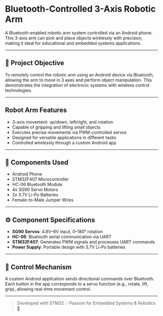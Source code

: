 # Bluetooth-Controlled 3-Axis Robotic Arm

A Bluetooth-enabled robotic arm system controlled via an Android phone. This 3-axis arm can pick and place objects wirelessly with precision, making it ideal for educational and embedded systems applications.

---

## 🎯 Project Objective

To remotely control the robotic arm using an Android device via Bluetooth, allowing the arm to move in 3 axes and perform object manipulation. This demonstrates the integration of electronic systems with wireless control technologies.

---

##  Robot Arm Features

- 3-axis movement: up/down, left/right, and rotation
- Capable of gripping and lifting small objects
- Executes precise movements via PWM-controlled servos
- Designed for versatile applications in different tasks
- Controlled wirelessly through a custom Android app

---

## 🔧 Components Used

- Android Phone  
- STM32F407 Microcontroller  
- HC-06 Bluetooth Module  
- 4x SG90 Servo Motors  
- 2x 3.7V Li-Po Batteries  
- Female-to-Male Jumper Wires  

---

## ⚙️ Component Specifications

- **SG90 Servos**: 4.8V–6V input, 0–180° rotation  
- **HC-06**: Bluetooth serial communication via UART  
- **STM32F407**: Generates PWM signals and processes UART commands  
- **Power Supply**: Portable design with 3.7V Li-Po batteries  

---

## 📱 Control Mechanism

A custom Android application sends directional commands over Bluetooth. Each button in the app corresponds to a servo function (e.g., rotate, lift, grip), allowing real-time movement control.

---

> Developed with STM32 💡 Passion for Embedded Systems & Robotics 🤖
